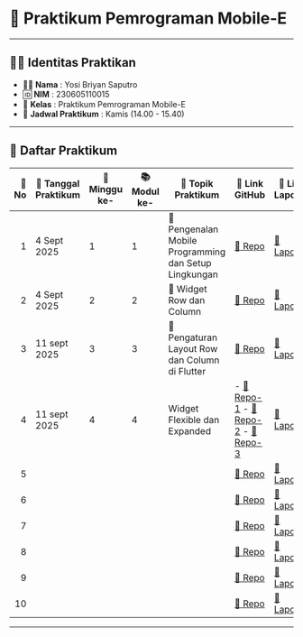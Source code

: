 # 📱 Praktikum Pemrograman Mobile-E

---

## 👨‍🎓 Identitas Praktikan
- 🧑‍💻 **Nama**  : Yosi Briyan Saputro  
- 🆔 **NIM**   : 230605110015  
- 🏫 **Kelas** : Praktikum Pemrograman Mobile-E  
- 📅 **Jadwal Praktikum** : Kamis (14.00 - 15.40)  

---

## 📑 Daftar Praktikum

| 🔢 No | 📆 Tanggal Praktikum | 📅 Minggu ke- | 📚 Modul ke- | 📝 Topik Praktikum        | 🔗 Link GitHub | 📄 Link Laporan |
|------:|----------------------|---------------|--------------|---------------------------|----------------|-----------------|
| 1     | 4 Sept 2025         | 1             | 1            | 🚀 Pengenalan Mobile Programming dan Setup Lingkungan | [📂 Repo](https://github.com/YosiBriyanSaputro/PrakMobile_1_Pengenalan-Mobile-Programming-dan-Setup-Lingkungan) | [📑 Laporan](https://drive.google.com/file/d/1wvVJ9ShcTCiftRmaijc7SM-Ta2a9BtXo/view?usp=sharing) |
| 2     | 4 Sept 2025         | 2              | 2            | 🚀 Widget Row dan Column     | [📂 Repo](https://github.com/YosiBriyanSaputro/PrakMobile_2_Widget-Row-dan-Column)   | [📑 Laporan](https://drive.google.com/file/d/14W7_yonL5ia4OM4Nw84U5pXeuZEBEzX3/view?usp=sharing) |
| 3     |  11 sept 2025        |  3         | 3          | 🚀 Pengaturan Layout Row dan Column di Flutter | [📂 Repo](https://github.com/YosiBriyanSaputro/PrakMobile_3_Pengaturan-Layout-Row-dan-Column-di-Flutter)   | [📑 Laporan](https://drive.google.com/file/d/1MGPNaX3I6DdJW4KaIeJLuWqNIJIHsRUJ/view?usp=sharing) |
| 4     | 11 sept 2025              |   4            |  4            | Widget Flexible dan Expanded             | - [📂 Repo-1](https://github.com/YosiBriyanSaputro/PrakMobile_4-1_Widget-Flexible-dan-Expanded) - [📂 Repo-2](https://github.com/YosiBriyanSaputro/PrakMobile_4-2_Widget-Flexible-dan-Expanded) - [📂 Repo-3](https://github.com/YosiBriyanSaputro/PrakMobile_4-3_Widget-Flexible-dan-Expanded)  | [📑 Laporan](https://drive.google.com/file/d/12VI_7SZV0qoFM9j4vpL6nnBxUf5DQgAB/view?usp=sharing) |
| 5     |                      |               |              |                           | [📂 Repo]()   | [📑 Laporan]() |
| 6     |                      |               |              |                           | [📂 Repo]()   | [📑 Laporan]() |
| 7     |                      |               |              |                           | [📂 Repo]()   | [📑 Laporan]() |
| 8     |                      |               |              |                           | [📂 Repo]()   | [📑 Laporan]() |
| 9     |                      |               |              |                           | [📂 Repo]()   | [📑 Laporan]() |
| 10     |                      |               |              |                           | [📂 Repo]()   | [📑 Laporan]() |


---


